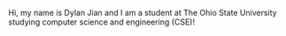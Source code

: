 Hi, my name is Dylan Jian and I am a student at The Ohio State University studying computer science and engineering (CSE)! 

<!---
dylanjian0/dylanjian0 is a ✨ special ✨ repository because its `README.md` (this file) appears on your GitHub profile.
You can click the Preview link to take a look at your changes.
--->
